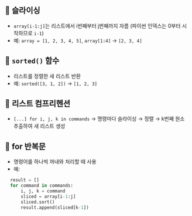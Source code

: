 ## 🔹 슬라이싱
- `array[i-1:j]`는 리스트에서 i번째부터 j번째까지 자름 (파이썬 인덱스는 0부터 시작하므로 `i-1`)
- 예: `array = [1, 2, 3, 4, 5]`, `array[1:4]` → `[2, 3, 4]`

## 🔹 `sorted()` 함수
- 리스트를 정렬한 새 리스트 반환
- 예: `sorted([3, 1, 2])` → `[1, 2, 3]`

## 🔹 리스트 컴프리헨션
- `[...] for i, j, k in commands`
  → 명령마다 슬라이싱 → 정렬 → k번째 원소 추출하여 새 리스트 생성

## 🔹 for 반복문
- 명령어를 하나씩 꺼내와 처리할 때 사용
- 예:
```python
  result = []
  for command in commands:
      i, j, k = command
      sliced = array[i-1:j]
      sliced.sort()
      result.append(sliced[k-1])
```
